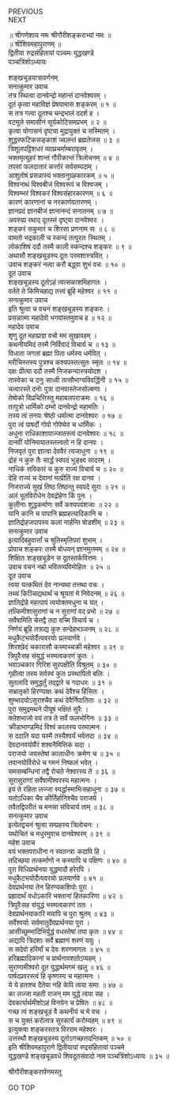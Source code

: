 PREVIOUS  
NEXT  
  
॥ श्रीगणेशाय नमः श्रीगौरीशङ्कराभ्यां नमः ॥  
॥ श्रीशिवमहापुराणम् ॥  
द्वितीया रुद्रसंहितायां पञ्चमः युद्धखण्डे  
पञ्चत्रिंशोऽध्यायः  
  
  
शङ्‌खचूडयात्रावर्णनम्  
सनत्कुमार उवाच  
तत्र स्थित्वा दानवेन्द्रो महान्तं दानवेश्वरम् ।  
दूतं कृत्वा महाविज्ञं प्रेषयामास शङ्करम् ॥ १ ॥  
स तत्र गत्वा दूतश्च चन्द्रभालं ददर्श ह ।  
वटमूले समासीनं सूर्यकोटिसमप्रभम् ॥ २ ॥  
कृत्वा योगासनं दृष्ट्या मुद्रायुक्तं च सस्मितम् ।  
शुद्धस्फटिकसङ्‌काशं ज्वलन्तं ब्रह्मतेजस ॥ ३ ॥  
त्रिशूलपट्टिशधरं व्याघ्रचर्माम्बरावृतम् ।  
भक्तमृत्युहरं शान्तं गौरीकान्तं त्रिलोचनम् ॥ ४ ॥  
तपसां फलदातारं कर्त्तारं सर्वसम्पदाम् ।  
आशुतोषं प्रसन्नास्यं भक्तानुग्रहकारकम् ॥ ५ ॥  
विश्वनाथं विश्वबीजं विश्वरूपं च विश्वजम् ।  
विश्वम्भरं विश्वकरं विश्वसंहारकारणम् ॥ ६ ॥  
कारणं कारणानां च नरकार्णवतारणम् ।  
ज्ञानप्रदं ज्ञानबीजं ज्ञानानन्दं सनातनम् ॥ ७ ॥  
अवरुह्य रथाद् दूतस्तं दृष्ट्वा दानवेश्वरः ।  
शङ्करं सकुमारं च शिरसा प्रणनाम सः ॥ ८ ॥  
वामतो भद्रकाली च स्कन्दं तत्पुरतः स्थितम् ।  
लोकाशिषं ददौ तस्मै काली स्कन्दश्च शङ्करः ॥ ९ ॥  
अथासौ शङ्‌खचूडस्य दूतः परमशास्त्रवित् ।  
उवाच शङ्करं नत्वा करौ बद्ध्वा शुभं वचः ॥ १० ॥  
दूत उवाच  
शङ्‌खचूडस्य दूतोऽहं त्वत्सकाशमिहागतः ।  
वर्तते ते किमिच्छाद्य तत्त्वं ब्रूहि महेश्वर ॥ ११ ॥  
सनत्कुमार उवाच  
इति श्रुत्वा च वचनं शङ्‌खचूडस्य शङ्करः ।  
प्रसन्नात्मा महादेवो भगवांस्तमुवाच ह ॥ १२ ॥  
महादेव उवाच  
शृणु दूत महाप्राज्ञ वचो मम सुखावहम् ।  
कथनीयमिदं तस्मै निर्विवादं विचार्य च ॥ १३ ॥  
विधाता जगतां ब्रह्मा पिता धर्मस्य धर्मवित् ।  
मरीचिस्तस्य पुत्रश्च कश्यपस्तत्सुतः स्मृतः ॥ १४ ॥  
दक्षः प्रीत्या ददौ तस्मै निजकन्यास्त्रयोदश ।  
तास्वेका च दनुः साध्वी तत्सौभाग्यविवर्द्धिनी ॥ १५ ॥  
चत्वारस्ते दनोः पुत्रा दानवास्तेजसोल्बणाः ।  
तेष्वेको विप्रचित्तिस्तु महाबलपराक्रमः ॥ १६ ॥  
तत्पुत्रो धार्मिको दम्भो दानवेन्द्रो महामतिः ।  
तस्य त्वं तनयः श्रेष्ठो धर्मात्मा दानवेश्वरः ॥ १७ ॥  
पुरा त्वं पाषर्दो गोपो गोपेष्वेव च धार्मिकः ।  
अधुना राधिकाशापाज्जातस्त्वं दानवेश्वरः ॥ १८ ॥  
दानवीं योनिमायातस्तत्त्वतो न हि दानवः ।  
निजवृतं पुरा ज्ञात्वा देववैरं त्यजाधुना ॥ १९ ॥  
द्रोहं न कुरु तैः सार्द्धं स्वपदं भुङ्‌क्ष्व सादरम् ।  
नाधिकं सविकारं च कुरु राज्यं विचार्य च ॥ २० ॥  
देहि राज्यं च देवानां मत्प्रीतिं रक्ष दानव ।  
निजराज्ये सुखं तिष्ठ तिष्ठन्तु स्वपदे सुराः ॥ २१ ॥  
अलं भूतविरोधेन देवद्रोहेण किं पुनः ।  
कुलीनाः शुद्धकर्माणः सर्वे कश्यपवंशजाः ॥ २२ ॥  
यानि कानि च पापानि ब्रह्महत्यादिकानि च ।  
ज्ञातिद्रोहजपापस्य कलां नार्हन्ति षोडशीम् ॥ २३ ॥  
सनत्कुमार उवाच  
इत्यादिबहुवार्त्तां च श्रुतिस्मृतिपरां शुभाम् ।  
प्रोवाच शङ्करः तस्मै बोधयन् ज्ञानमुत्तमम् ॥ २४ ॥  
शिक्षितः शङ्‌खचूडेन स दूतस्तर्कवित्तमः ।  
उवाच वचनं नम्रो भवितव्यविमोहितः ॥ २५ ॥  
दूत उवाच  
त्वया यत्कथितं देव नान्यथा तत्तथा वचः ।  
तथ्यं किञ्चिद्यथार्थं च श्रूयतां मे निवेदनम् ॥ २६ ॥  
ज्ञातिद्रोहे महत्पापं त्वयोक्तमधुना च यत् ।  
तत्किमीशासुराणां च न सुराणां वद प्रभो ॥ २७ ॥  
सर्वेषामिति चेत्तद्वै तदा वच्मि विचार्य च ।  
निर्णयं ब्रूहि तत्राद्य कुरु सन्देहभञ्जनम् ॥ २८ ॥  
मधुकैटभयोर्दैत्यवरयोः प्रलयार्णवे ।  
शिरश्छेदं चकारासौ कस्माच्चक्री महेश्वर ॥ २९ ॥  
त्रिपुरैःसह संयुद्धं भस्मत्वकरणं कुतः ।  
भवाञ्चकार गिरिश सुरपक्षीति विश्रुतम् ॥ ३० ॥  
गृहीत्वा तस्य सर्वस्वं कुतः प्रस्थापितो बलिः ।  
सुतलादि समुद्धर्तुं तद्‌द्वारे च गदाधरः ॥ ३१ ॥  
सभ्रातृको हिरण्याक्षः कथं देवैश्च हिंसितः ।  
शुम्भादयोऽसुराश्चैव कथं देवैर्निपातिताः ॥ ३२ ॥  
पुरा समुद्रमथने पीयूषं भक्षितं सुरैः ।  
क्लेशभाजो वयं तत्र ते सर्वे फलभोगिनः ॥ ३३ ॥  
क्रीडाभाण्डमिदं विश्वं कालस्य परमात्मनः ।  
स ददाति यदा यस्मै तस्यैश्वर्यं भवेत्तदा ॥ ३४ ॥  
देवदानवयोर्वैरं शश्वनैमित्तिकं सदा ।  
पराजयो जयस्तेषां कालाधीनः क्रमेण च ॥ ३५ ॥  
तवानयोर्विरोधे च गमनं निष्फलं भवेत् ।  
समसम्बन्धिनां तद्वै रोचते नेश्वरस्य ते ॥ ३६ ॥  
सुरासुराणां सर्वेषामीश्वरस्य महात्मनः ।  
इयं ते रहिता लज्जा स्पर्द्धास्माभिःसहाधुना ॥ ३७ ॥  
यतोऽधिका चैव कीर्तिर्हानिश्चैव पराजये ।  
तवैतद्विपरीतं च मनसा संविचार्य ताम् ॥ ३८ ॥  
सनत्कुमार उवाच  
इत्येतद्वचनं श्रुत्वा सम्प्रहस्य त्रिलोचनः ।  
यथोचितं च मधुरमुवाच दानवेश्वरम् ॥ ३९ ॥  
महेश उवाच  
वयं भक्तपराधीना न स्वतन्त्राः कदापि हि ।  
तदिच्छया तत्कर्माणो न कस्यापि च पक्षिणः ॥ ४० ॥  
पुरा विधिप्रार्थनया युद्धमादौ हरेरपि ।  
मधुकैटभयोर्देत्यवरयोः प्रलयार्णवे ॥ ४१ ॥  
देवप्रार्थनया तेन हिरण्यकशिपोः पुरा ।  
प्रह्रादार्थं वधोऽकारि भक्तानां हितकारिणा ॥ ४२ ॥  
त्रिपुरैःसह संयुद्धं भस्मत्वकरणं ततः ।  
देवप्रार्थनयाकारि मयापि च पुरा श्रुतम् ॥ ४३ ॥  
सर्वेश्वर्याः सर्वमातुर्देवप्रार्थनया पुरा ।  
आसीच्छुम्भादिभिर्युद्धं वधस्तेषां तया कृतः ॥ ४४ ॥  
अद्यापि त्रिदशाः सर्वे ब्रह्माणं शरणं ययुः ।  
स सदेवो हरिर्मां च देवः शरणमागतः ॥ ४५ ॥  
हरिब्रह्मादिकानां च प्रार्थनावशतोऽप्यहम् ।  
सुराणामीश्वरो दूत युद्धार्थमगमं खलु ॥ ४६ ॥  
पार्षदप्रवरस्त्वं हि कृष्णस्य च महात्मनः ।  
ये ये हताश्च दैतेया नहि केपि त्वया समाः ॥ ४७ ॥  
का लज्जा महती राजन् मम युद्धे त्वया सह ।  
देवकार्यार्थमीशोऽहं विनयेन च प्रेषितः ॥ ४८ ॥  
गच्छ त्वं शङ्‌खचूडं वै कथनीयं च मे वचः ।  
स च युक्तं करोत्वत्र सुरकार्यं करोम्यहम् ॥ ४९ ॥  
इत्युक्त्वा शङ्करस्तत्र विरराम महेश्वरः ।  
उत्तस्थौ शङ्‌खचूडस्य दूतोऽगच्छत्तदन्तिकम् ॥ ५० ॥  
इति श्रीशिवमहापुराणे द्वितीयायां रुद्रसंहितायां पञ्चमे  
युद्धखण्डे शङ्‌खचूडवधे शिवदूतसंवादो नाम पञ्चत्रिंशोऽध्यायः ॥ ३५ ॥  
  
  
श्रीगौरीशङ्करार्पणमस्तु  
  
GO TOP
